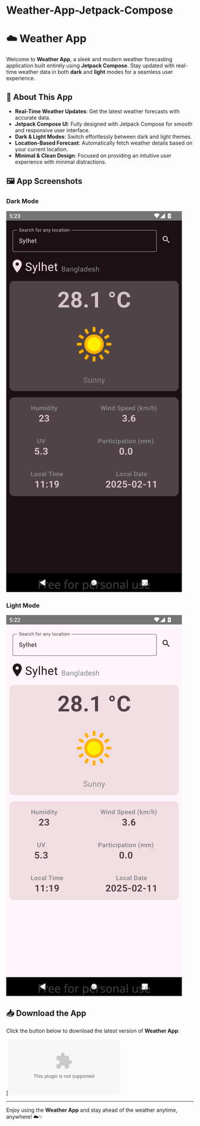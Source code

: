 # Weather-App-Jetpack-Compose
# ☁️ Weather App

Welcome to **Weather App**, a sleek and modern weather forecasting application built entirely using **Jetpack Compose**. Stay updated with real-time weather data in both **dark** and **light** modes for a seamless user experience.

## 🔎 About This App
- **Real-Time Weather Updates**: Get the latest weather forecasts with accurate data.
- **Jetpack Compose UI**: Fully designed with Jetpack Compose for smooth and responsive user interface.
- **Dark & Light Modes**: Switch effortlessly between dark and light themes.
- **Location-Based Forecast**: Automatically fetch weather details based on your current location.
- **Minimal & Clean Design**: Focused on providing an intuitive user experience with minimal distractions.

## 🖼️ App Screenshots

### Dark Mode
![Dark Mode](app/src/main/res/drawable/dark_mode.png)

### Light Mode
![Light Mode](app/src/main/res/drawable/light_mode.png)

## 📥 Download the App

Click the button below to download the latest version of **Weather App**:

[![Download](weather-app.apk)

---

Enjoy using the **Weather App** and stay ahead of the weather anytime, anywhere! ☁️✨


